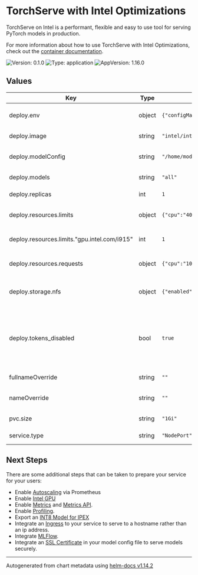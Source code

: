 # TorchServe with Intel Optimizations

TorchServe on Intel is a performant, flexible and easy to use tool for serving PyTorch models in production.

For more information about how to use TorchServe with Intel Optimizations, check out the [container documentation](../../../pytorch/serving/README.md).

![Version: 0.1.0](https://img.shields.io/badge/Version-0.1.0-informational?style=flat-square) ![Type: application](https://img.shields.io/badge/Type-application-informational?style=flat-square) ![AppVersion: 1.16.0](https://img.shields.io/badge/AppVersion-1.16.0-informational?style=flat-square)

## Values

| Key | Type | Default | Description |
|-----|------|---------|-------------|
| deploy.env | object | `{"configMapName":"intel-proxy-config","enabled":true}` | Add Environment mapping |
| deploy.image | string | `"intel/intel-optimized-pytorch:2.3.0-serving-xpu"` | Torchserve on Intel Image |
| deploy.modelConfig | string | `"/home/model-server/config.properties"` | Model Server Configuration file location |
| deploy.models | string | `"all"` | Models to be loaded |
| deploy.replicas | int | `1` | Number of pods |
| deploy.resources.limits | object | `{"cpu":"4000m","gpu.intel.com/i915":1,"memory":"2Gi"}` | Maximum resources per pod |
| deploy.resources.limits."gpu.intel.com/i915" | int | `1` | Intel GPU Device Configuration |
| deploy.resources.requests | object | `{"cpu":"1000m","memory":"512Mi"}` | Minimum resources per pod |
| deploy.storage.nfs | object | `{"enabled":false,"path":"nil","readOnly":true,"server":"nil","subPath":"nil"}` | Network File System (NFS) storage for models |
| deploy.tokens_disabled | bool | `true` | Set token authentication on or off. Checkout the latest [torchserve docs](https://github.com/pytorch/serve/blob/master/docs/token_authorization_api.md) for more details. |
| fullnameOverride | string | `""` | Full qualified Domain Name |
| nameOverride | string | `""` | Name of the serving service |
| pvc.size | string | `"1Gi"` | Size of the storage |
| service.type | string | `"NodePort"` | Type of service |

## Next Steps

There are some additional steps that can be taken to prepare your service for your users:

- Enable [Autoscaling](https://github.com/pytorch/serve/blob/master/kubernetes/autoscale.md#autoscaler) via Prometheus
- Enable [Intel GPU](https://github.com/intel/intel-device-plugins-for-kubernetes/blob/main/cmd/gpu_plugin/README.md#install-to-nodes-with-intel-gpus-with-fractional-resources)
- Enable [Metrics](https://pytorch.org/serve/metrics.html) and [Metrics API](https://pytorch.org/serve/metrics_api.html).
- Enable [Profiling](https://github.com/pytorch/serve/blob/master/docs/performance_guide.md#profiling).
- Export an [INT8 Model for IPEX](https://github.com/pytorch/serve/blob/f7ae6f8281ac6e26404a6ae4d210535c9dc96d9a/examples/intel_extension_for_pytorch/README.md#creating-and-exporting-int8-model-for-intel-extension-for-pytorch)
- Integrate an [Ingress](https://kubernetes.io/docs/concepts/services-networking/ingress/) to your service to serve to a hostname rather than an ip address.
- Integrate [MLFlow](https://github.com/mlflow/mlflow-torchserve).
- Integrate an [SSL Certificate](https://pytorch.org/serve/configuration.html#enable-ssl) in your model config file to serve models securely.

----------------------------------------------
Autogenerated from chart metadata using [helm-docs v1.14.2](https://github.com/norwoodj/helm-docs/releases/v1.14.2)
